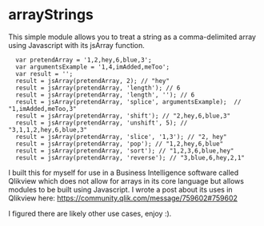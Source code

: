 # arrayStrings

This simple module allows you to treat a string as a comma-delimited array using Javascript with its jsArray function.

```
  var pretendArray = '1,2,hey,6,blue,3';
  var argumentsExample = '1,4,imAdded,meToo';
  var result = '';
  result = jsArray(pretendArray, 2); // "hey"
  result = jsArray(pretendArray, 'length'); // 6
  result = jsArray(pretendArray, 'length', ''); // 6
  result = jsArray(pretendArray, 'splice', argumentsExample);  // "1,imAdded,meToo,3"
  result = jsArray(pretendArray, 'shift'); // "2,hey,6,blue,3"
  result = jsArray(pretendArray, 'unshift', 5); // "3,1,1,2,hey,6,blue,3"
  result = jsArray(pretendArray, 'slice', '1,3'); // "2, hey"
  result = jsArray(pretendArray, 'pop'); // "1,2,hey,6,blue"
  result = jsArray(pretendArray, 'sort'); // "1,2,3,6,blue,hey"
  result = jsArray(pretendArray, 'reverse'); // "3,blue,6,hey,2,1"
```

I built this for myself for use in a Business Intelligence software called Qlikview which does not allow for arrays in its core 
language but allows modules to be built using Javascript. 
I wrote a post about its uses in Qlikview here: https://community.qlik.com/message/759602#759602

I figured there are likely other use cases, enjoy :).
